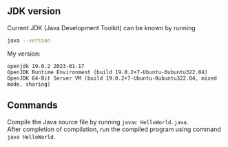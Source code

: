 ## JDK version
Current JDK (Java Development Toolkit) can be known by running 
```bash
java --version
```
  
My version:  
```
openjdk 19.0.2 2023-01-17
OpenJDK Runtime Environment (build 19.0.2+7-Ubuntu-0ubuntu322.04)
OpenJDK 64-Bit Server VM (build 19.0.2+7-Ubuntu-0ubuntu322.04, mixed mode, sharing)
```



## Commands
Compile the Java source file by running ```javac HelloWorld.java```.  
After completion of compilation, run the compiled program using command ``` java HelloWorld ```.  


